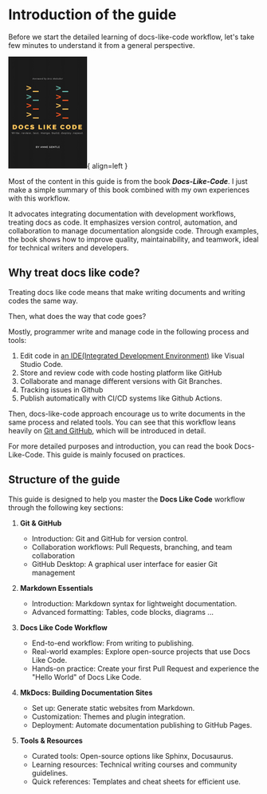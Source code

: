 # Introduction of the guide

Before we start the detailed learning of docs-like-code workflow, let's take few minutes to understand it from a general perspective.

![alt text](docs-like-code-cover-smaller-1.png){ align=left }

Most of the content in this guide is from the book ***Docs-Like-Code***. I just make a simple summary of this book combined with my own experiences with this workflow.

It advocates integrating documentation with development workflows, treating docs as code. It emphasizes version control, automation, and collaboration to manage documentation alongside code. Through examples, the book shows how to improve quality, maintainability, and teamwork, ideal for technical writers and developers.

## Why treat docs like code?

Treating docs like code means that make writing documents and writing codes the same way.

Then, what does the way that code goes?

Mostly, programmer write and manage code in the following process and tools:

1. Edit code in [an IDE(Integrated Development Environment)](preparation.md#download-visual-studio-code) like Visual Studio Code.
2. Store and review code with code hosting platform like GitHub
3. Collaborate and manage different versions with Git Branches.
4. Tracking issues in Github
5. Publish automatically with CI/CD systems like Github Actions.

Then, docs-like-code approach encourage us to write documents in the same process and related tools. You can see that this workflow leans heavily on [Git and GitHub](preparation.md#download-github-desktop), which will be introduced in detail.

For more detailed purposes and introduction, you can read the book Docs-Like-Code. This guide is mainly focused on practices.

## Structure of the guide

This guide is designed to help you master the **Docs Like Code** workflow through the following key sections:

1. **Git & GitHub**
    - Introduction: Git and GitHub for version control.
    - Collaboration workflows: Pull Requests, branching, and team collaboration
    - GitHub Desktop: A graphical user interface for easier Git management

2. **Markdown Essentials**
    - Introduction: Markdown syntax for lightweight documentation.
    - Advanced formatting: Tables, code blocks, diagrams ...

3. **Docs Like Code Workflow**
    - End-to-end workflow: From writing to publishing.
    - Real-world examples: Explore open-source projects that use Docs Like Code.
    - Hands-on practice: Create your first Pull Request and experience the "Hello World" of Docs Like Code.

4. **MkDocs: Building Documentation Sites**
    - Set up: Generate static websites from Markdown.
    - Customization: Themes and plugin integration.
    - Deployment: Automate documentation publishing to GitHub Pages.

5. **Tools & Resources**
    - Curated tools: Open-source options like Sphinx, Docusaurus.
    - Learning resources: Technical writing courses and community guidelines.
    - Quick references: Templates and cheat sheets for efficient use.
